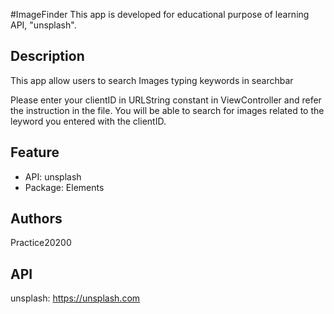 #ImageFinder
This app is developed for educational purpose of learning API, "unsplash". 


## Description
This app allow users to search Images typing keywords in searchbar

Please enter your clientID in URLString constant in ViewController and refer the instruction in the file.
You will be able to search for images related to the leyword you entered with the clientID.


## Feature
* API: unsplash
* Package: Elements



## Authors
Practice20200


## API
unsplash:  https://unsplash.com
